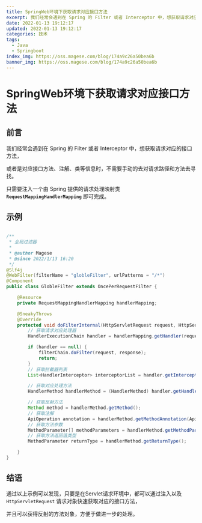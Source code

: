 ```yaml
---
title: SpringWeb环境下获取请求对应接口方法
excerpt: 我们经常会遇到在 Spring 的 Filter 或者 Interceptor 中，想获取请求对应的接口方法，或者是对应接口方法、注解、类等信息时只需要注入一个由 Spring 提供的请求处理映射类即可完成。
date: 2022-01-13 19:12:17
updated: 2022-01-13 19:12:17
categories: 技术
tags:
  - Java
  - Springboot
index_img: https://oss.magese.com/blog/174a9c26a50bea6b
banner_img: https://oss.magese.com/blog/174a9c26a50bea6b
---
```


# SpringWeb环境下获取请求对应接口方法

## 前言

我们经常会遇到在 Spring 的 Filter 或者 Interceptor 中，想获取请求对应的接口方法，

或者是对应接口方法、注解、类等信息时，不需要手动的去对请求路径和方法去寻找。

只需要注入一个由 Spring 提供的请求处理映射类 **`RequestMappingHandlerMapping`** 即可完成。


## 示例


```java

/**
 * 全局过滤器
 *
 * @author Magese
 * @since 2022/1/13 16:20
 */
@Slf4j
@WebFilter(filterName = "globleFilter", urlPatterns = "/*")
@Component
public class GlobleFilter extends OncePerRequestFilter {

    @Resource
    private RequestMappingHandlerMapping handlerMapping;

    @SneakyThrows
    @Override
    protected void doFilterInternal(HttpServletRequest request, HttpServletResponse response, FilterChain filterChain) {
        // 获取请求对应处理器
        HandlerExecutionChain handler = handlerMapping.getHandler(request);

        if (handler == null) {
            filterChain.doFilter(request, response);
            return;
        }
        // 获取拦截器列表
        List<HandlerInterceptor> interceptorList = handler.getInterceptorList();

        // 获取对应处理方法
        HandlerMethod handlerMethod = (HandlerMethod) handler.getHandler();

        // 获取反射方法
        Method method = handlerMethod.getMethod();
        // 获取注解
        ApiOperation annotation = handlerMethod.getMethodAnnotation(ApiOperation.class);
        // 获取方法参数
        MethodParameter[] methodParameters = handlerMethod.getMethodParameters();
        // 获取方法返回值类型
        MethodParameter returnType = handlerMethod.getReturnType();

    }
}

```

## 结语

通过以上示例可以发现，只要是在Servlet请求环境中，都可以通过注入以及 `HttpServletRequest` 请求对象快速获取对应的接口方法，

并且可以获得反射的方法对象，方便于做进一步的处理。
